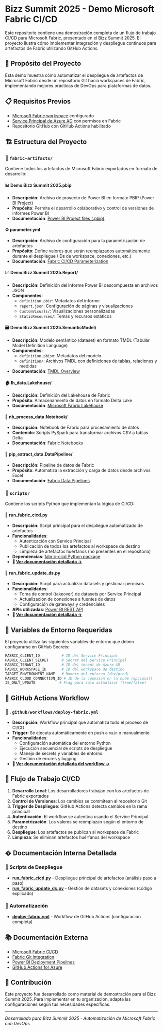 # Bizz Summit 2025 - Demo Microsoft Fabric CI/CD

Este repositorio contiene una demostración completa de un flujo de trabajo CI/CD para Microsoft Fabric, presentado en el Bizz Summit 2025. El proyecto ilustra cómo implementar integración y despliegue continuos para artefactos de Fabric utilizando GitHub Actions.

## 🎯 Propósito del Proyecto

Esta demo muestra cómo automatizar el despliegue de artefactos de Microsoft Fabric desde un repositorio Git hacia workspaces de Fabric, implementando mejores prácticas de DevOps para plataformas de datos.

## 📋 Requisitos Previos

- [Microsoft Fabric workspace](https://docs.microsoft.com/en-us/fabric/get-started/create-workspaces) configurado
- [Service Principal de Azure AD](https://docs.microsoft.com/en-us/azure/active-directory/develop/howto-create-service-principal-portal) con permisos en Fabric
- Repositorio GitHub con GitHub Actions habilitado

## 🏗️ Estructura del Proyecto

### 📁 `fabric-artifacts/`

Contiene todos los artefactos de Microsoft Fabric exportados en formato de desarrollo:

#### 📊 **Demo Bizz Summit 2025.pbip**
- **Descripción**: Archivo de proyecto de Power BI en formato PBIP (Power BI Project)
- **Propósito**: Permite el desarrollo colaborativo y control de versiones de informes Power BI
- **Documentación**: [Power BI Project files (.pbip)](https://docs.microsoft.com/en-us/power-bi/developer/projects/projects-overview)

#### ⚙️ **parameter.yml**
- **Descripción**: Archivo de configuración para la parametrización de artefactos
- **Propósito**: Define valores que serán reemplazados automáticamente durante el despliegue (IDs de workspace, conexiones, etc.)
- **Documentación**: [Fabric CI/CD Parameterization](https://microsoft.github.io/fabric-cicd/latest/how_to/parameterization/)

#### 📈 **Demo Bizz Summit 2025.Report/**
- **Descripción**: Definición del informe Power BI descompuesta en archivos JSON
- **Componentes**:
  - `definition.pbir`: Metadatos del informe
  - `report.json`: Configuración de páginas y visualizaciones
  - `CustomVisuals/`: Visualizaciones personalizadas
  - `StaticResources/`: Temas y recursos estáticos

#### 🗃️ **Demo Bizz Summit 2025.SemanticModel/**
- **Descripción**: Modelo semántico (dataset) en formato TMDL (Tabular Model Definition Language)
- **Componentes**:
  - `definition.pbism`: Metadatos del modelo
  - `definition/`: Archivos TMDL con definiciones de tablas, relaciones y medidas
- **Documentación**: [TMDL Overview](https://docs.microsoft.com/en-us/analysis-services/tmdl/tmdl-overview)

#### 🏠 **lh_data.Lakehouse/**
- **Descripción**: Definición del Lakehouse de Fabric
- **Propósito**: Almacenamiento de datos en formato Delta Lake
- **Documentación**: [Microsoft Fabric Lakehouse](https://docs.microsoft.com/en-us/fabric/data-engineering/lakehouse-overview)

#### 📓 **nb_process_data.Notebook/**
- **Descripción**: Notebook de Fabric para procesamiento de datos
- **Contenido**: Scripts PySpark para transformar archivos CSV a tablas Delta
- **Documentación**: [Fabric Notebooks](https://docs.microsoft.com/en-us/fabric/data-engineering/how-to-use-notebook)

#### 🔄 **pip_extract_data.DataPipeline/**
- **Descripción**: Pipeline de datos de Fabric
- **Propósito**: Automatiza la extracción y carga de datos desde archivos Excel
- **Documentación**: [Fabric Data Pipelines](https://docs.microsoft.com/en-us/fabric/data-factory/create-first-pipeline-with-sample-data)

### 📁 `scripts/`

Contiene los scripts Python que implementan la lógica de CI/CD:

#### 🚀 **run_fabric_cicd.py**
- **Descripción**: Script principal para el despliegue automatizado de artefactos
- **Funcionalidades**:
  - Autenticación con Service Principal
  - Publicación de todos los artefactos al workspace de destino
  - Limpieza de artefactos huérfanos (no presentes en el repositorio)
- **Dependencias**: [fabric-cicd Python package](https://pypi.org/project/fabric-cicd/)
- **📖 [Ver documentación detallada →](./docs/run_fabric_cicd.md)**

#### 🔄 **run_fabric_update_ds.py**
- **Descripción**: Script para actualizar datasets y gestionar permisos
- **Funcionalidades**:
  - Toma de control (takeover) de datasets por Service Principal
  - Actualización de conexiones a fuentes de datos
  - Configuración de gateways y credenciales
- **APIs utilizadas**: [Power BI REST API](https://docs.microsoft.com/en-us/rest/api/power-bi/)
- **📖 [Ver documentación detallada →](./docs/run_fabric_update_ds.md)**

## 🔧 Variables de Entorno Requeridas

El proyecto utiliza las siguientes variables de entorno que deben configurarse en GitHub Secrets:

```bash
FABRIC_CLIENT_ID          # ID del Service Principal
FABRIC_CLIENT_SECRET      # Secret del Service Principal  
FABRIC_TENANT_ID          # ID del tenant de Azure AD
FABRIC_WORKSPACE_ID       # ID del workspace de destino
TARGET_ENVIRONMENT_NAME   # Nombre del entorno (dev/prod)
FABRIC_CLOUD_CONNECTION_ID # ID de la conexión en la nube (opcional)
IS_ONLY_UPDATE           # Flag para solo actualizar (true/false)
```

## 🤖 GitHub Actions Workflow

### 📁 `.github/workflows/deploy-fabric.yml`
- **Descripción**: Workflow principal que automatiza todo el proceso de CI/CD
- **Trigger**: Se ejecuta automáticamente en push a `main` o manualmente
- **Funcionalidades**:
  - Configuración automática del entorno Python
  - Ejecución secuencial de scripts de despliegue
  - Manejo de secrets y variables de entorno
  - Gestión de errores y logging
- **📖 [Ver documentación detallada del workflow →](./docs/deploy-fabric-workflow.md)**

## 🚀 Flujo de Trabajo CI/CD

1. **Desarrollo Local**: Los desarrolladores trabajan con los artefactos de Fabric exportados
2. **Control de Versiones**: Los cambios se commitean al repositorio Git
3. **Trigger de Despliegue**: GitHub Actions detecta cambios en la rama principal
4. **Autenticación**: El workflow se autentica usando el Service Principal
5. **Parametrización**: Los valores se reemplazan según el entorno de destino
6. **Despliegue**: Los artefactos se publican al workspace de Fabric
7. **Limpieza**: Se eliminan artefactos huérfanos del workspace

## � Documentación Interna Detallada

### 🔧 Scripts de Despliegue
- **[run_fabric_cicd.py](./docs/run_fabric_cicd.md)** - Despliegue principal de artefactos (análisis paso a paso)
- **[run_fabric_update_ds.py](./docs/run_fabric_update_ds.md)** - Gestión de datasets y conexiones (código explicado)

### 🤖 Automatización
- **[deploy-fabric.yml](./docs/deploy-fabric-workflow.md)** - Workflow de GitHub Actions (configuración completa)

## 📚 Documentación Externa

- [Microsoft Fabric CI/CD](https://microsoft.github.io/fabric-cicd/)
- [Fabric Git Integration](https://docs.microsoft.com/en-us/fabric/cicd/git-integration/intro-to-git-integration)
- [Power BI Deployment Pipelines](https://docs.microsoft.com/en-us/power-bi/create-reports/deployment-pipelines-overview)
- [GitHub Actions for Azure](https://docs.microsoft.com/en-us/azure/developer/github/github-actions)

## 🤝 Contribución

Este proyecto fue desarrollado como material de demostración para el Bizz Summit 2025. Para implementar en tu organización, adapta las configuraciones según tus necesidades específicas.

---

*Desarrollado para Bizz Summit 2025 - Automatización de Microsoft Fabric con DevOps*
